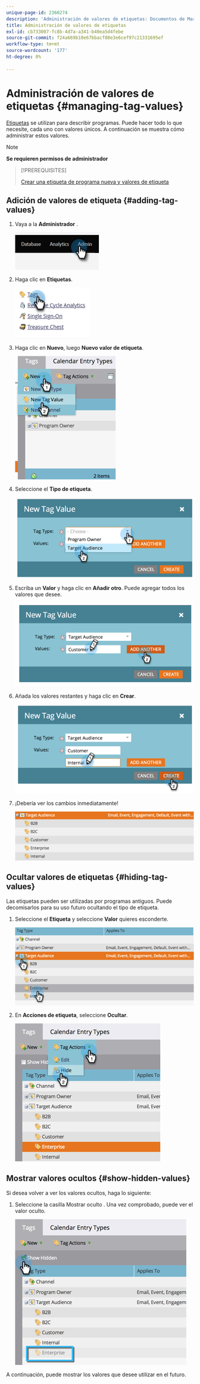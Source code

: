```yaml
---
unique-page-id: 2360274
description: 'Administración de valores de etiquetas: Documentos de Marketo: Documentación del producto'
title: Administración de valores de etiquetas
exl-id: cb733007-fc8b-4d7a-a341-b40ea5d4febe
source-git-commit: f24a669b10e67bbacf88e3e6cef97c21331695ef
workflow-type: tm+mt
source-wordcount: '177'
ht-degree: 0%

---
```


# Administración de valores de etiquetas {#managing-tag-values}

[Etiquetas](/help/marketo/product-docs/core-marketo-concepts/programs/working-with-programs/understanding-tags.md) se utilizan para describir programas. Puede hacer todo lo que necesite, cada uno con valores únicos. A continuación se muestra cómo administrar estos valores.

>[!NOTE]
>
>**Se requieren permisos de administrador**

>[!PREREQUISITES]
>
>[Crear una etiqueta de programa nueva y valores de etiqueta](/help/marketo/product-docs/administration/tags/create-a-new-program-tag-and-tag-values.md)

## Adición de valores de etiqueta {#adding-tag-values}

1. Vaya a la **Administrador** .

   ![](assets/managing-tag-values-1.png)

1. Haga clic en **Etiquetas**.

   ![](assets/managing-tag-values-2.png)

1. Haga clic en **Nuevo**, luego **Nuevo valor de etiqueta**.

   ![](assets/managing-tag-values-3.png)

1. Seleccione el **Tipo de etiqueta**.

   ![](assets/managing-tag-values-4.png)

1. Escriba un **Valor** y haga clic en **Añadir otro**. Puede agregar todos los valores que desee.

   ![](assets/managing-tag-values-5.png)

1. Añada los valores restantes y haga clic en **Crear**.

   ![](assets/managing-tag-values-6.png)

1. ¡Debería ver los cambios inmediatamente!

   ![](assets/managing-tag-values-7.png)

## Ocultar valores de etiquetas {#hiding-tag-values}

Las etiquetas pueden ser utilizadas por programas antiguos. Puede decomisarlos para su uso futuro ocultando el tipo de etiqueta.

1. Seleccione el **Etiqueta** y seleccione **Valor** quieres esconderte.

   ![](assets/managing-tag-values-8.png)

1. En **Acciones de etiqueta**, seleccione **Ocultar**.

   ![](assets/managing-tag-values-9.png)

## Mostrar valores ocultos {#show-hidden-values}

Si desea volver a ver los valores ocultos, haga lo siguiente:

1. Seleccione la casilla Mostrar oculto . Una vez comprobado, puede ver el valor oculto.

   ![](assets/managing-tag-values-10.png)

A continuación, puede mostrar los valores que desee utilizar en el futuro.
